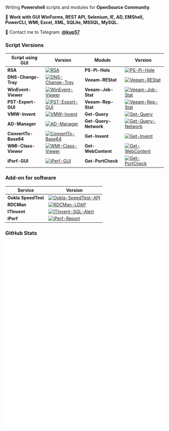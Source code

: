 Writing **Powershell** scripts and modules for **OpenSource Community**.

🔨 **Work with GUI WinForms, REST API, Selenium, IE, AD, EMShell, PowerCLI, WMI, Excel, XML, SQLite, MSSQL, MySQL.**

💬 Contact me to Telegram: [**@kup57**](https://t.me/kup57)

### Script Versions
| **Script using GUI** | **Version** | **Module** | **Version** |
| ------ | ------ | ------ | ------ |
| **RSA** | [![RSA](https://img.shields.io/github/v/release/lifailon/rsa?color=<green>)](https://github.com/Lifailon/RSA/releases) | **PS-Pi-Hole** | [![PS-Pi-Hole](https://img.shields.io/github/v/release/lifailon/PS-Pi-Hole?color=<green>)](https://github.com/Lifailon/PS-Pi-Hole/releases) |
| **DNS-Change-Tray** | [![DNS-Change-Tray](https://img.shields.io/github/v/release/lifailon/DNS-Change-Tray?color=<green>)](https://github.com/Lifailon/DNS-Change-Tray/releases) | **Veeam-REStat** | [![Veeam-REStat](https://img.shields.io/github/v/release/lifailon/Veeam-REStat?color=<green>)](https://github.com/Lifailon/Veeam-REStat/releases) |
| **WinEvent-Viewer** | [![WinEvent-Viewer](https://img.shields.io/github/v/release/lifailon/WinEvent-Viewer?color=<green>)](https://github.com/Lifailon/WinEvent-Viewer/releases) | **Veeam-Job-Stat** | [![Veeam-Job-Stat](https://img.shields.io/github/v/release/lifailon/Veeam-Job-Stat?color=<green>)](https://github.com/Lifailon/Veeam-Job-Stat/releases) |
| **PST-Export-GUI** | [![PST-Export-GUI](https://img.shields.io/github/v/release/lifailon/PST-Export-GUI?color=<green>)](https://github.com/Lifailon/PST-Export-GUI/releases) | **Veeam-Rep-Stat** | [![Veeam-Rep-Stat](https://img.shields.io/github/v/release/lifailon/Veeam-Rep-Stat?color=<green>)](https://github.com/Lifailon/Veeam-Rep-Stat/releases) |
| **VMW-Invent**  | [![VMW-Invent](https://img.shields.io/github/last-commit/lifailon/VMW-Invent?color=<green>)](https://github.com/Lifailon/VMW-Invent) | **Get-Query** | [![Get-Query](https://img.shields.io/github/v/release/lifailon/Get-Query?color=<green>)](https://github.com/Lifailon/Get-Query/releases) |
| **AD-Manager** | [![AD-Manager](https://img.shields.io/github/last-commit/lifailon/AD-Manager?color=<green>)](https://github.com/Lifailon/AD-Manager) | **Get-Query-Network** | [![Get-Query-Network](https://img.shields.io/github/v/release/lifailon/Get-Query-Network?color=<green>)](https://github.com/Lifailon/Get-Query-Network/releases) |
| **ConvertTo-Base64** | [![ConvertTo-Base64](https://img.shields.io/github/last-commit/lifailon/ConvertTo-Base64?color=<green>)](https://github.com/Lifailon/ConvertTo-Base64) | **Get-Invent** | [![Get-Invent](https://img.shields.io/github/v/release/lifailon/Get-Invent-SQLite?color=<green>)](https://github.com/Lifailon/Get-Invent-SQLite/releases) |
| **WMI-Class-Viewer** | [![WMI-Class-Viewer](https://img.shields.io/github/last-commit/lifailon/WMI-Class-Viewer?color=<green>)](https://github.com/Lifailon/WMI-Class-Viewer) | **Get-WebContent** | [![Get-WebContent](https://img.shields.io/github/v/release/lifailon/Get-WebContent?color=<green>)](https://github.com/Lifailon/Get-WebContent/releases) |
| **iPerf-GUI** | [![iPerf-GUI](https://img.shields.io/github/last-commit/lifailon/iperf-gui?color=<green>)](https://github.com/Lifailon/iPerf-GUI) | **Get-PortCheck** | [![Get-PortCheck](https://img.shields.io/github/v/release/lifailon/Get-PortCheck?color=<green>)](https://github.com/Lifailon/Get-PortCheck/releases) |

### Add-on for software
| **Service** | **Version** |
| ------ | ------ |
| **Ookla SpeedTest** | [![Ookla-SpeedTest-API](https://img.shields.io/github/v/release/lifailon/Ookla-SpeedTest-API?color=<green>)](https://github.com/Lifailon/Ookla-SpeedTest-API/releases) |
| **RDCMan** | [![RDCMan-LDAP](https://img.shields.io/github/last-commit/lifailon/RDCMan-LDAP?color=<green>)](https://github.com/Lifailon/RDCMan-LDAP) |
| **ITInvent** | [![ITInvent-SQL-Alert](https://img.shields.io/github/last-commit/lifailon/ITInvent-SQL-Alert?color=<green>)](https://github.com/Lifailon/ITInvent-SQL-Alert) |
| **iPerf** | [![iPerf-Report](https://img.shields.io/github/last-commit/lifailon/iPerf-Report?color=<green>)](https://github.com/Lifailon/iPerf-Report) |

### GitHub Stats
![](https://raw.githubusercontent.com/lifailon/github-stats/master/generated/overview.svg#gh-light-mode-only) ![](https://raw.githubusercontent.com/lifailon/github-stats/master/generated/languages.svg#gh-light-mode-only)
